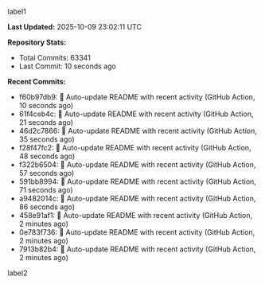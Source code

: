 
label1 
<!-- ACTIVITY_START -->
**Last Updated:** 2025-10-09 23:02:11 UTC

**Repository Stats:**
- Total Commits: 63341
- Last Commit: 10 seconds ago

**Recent Commits:**
- f60b97db9: 🤖 Auto-update README with recent activity (GitHub Action, 10 seconds ago)
- 61f4ceb4c: 🤖 Auto-update README with recent activity (GitHub Action, 21 seconds ago)
- 46d2c7866: 🤖 Auto-update README with recent activity (GitHub Action, 35 seconds ago)
- f28f47fc2: 🤖 Auto-update README with recent activity (GitHub Action, 48 seconds ago)
- f322b6504: 🤖 Auto-update README with recent activity (GitHub Action, 57 seconds ago)
- 591bb8994: 🤖 Auto-update README with recent activity (GitHub Action, 71 seconds ago)
- a9482014c: 🤖 Auto-update README with recent activity (GitHub Action, 86 seconds ago)
- 458e91af1: 🤖 Auto-update README with recent activity (GitHub Action, 2 minutes ago)
- 0e783f736: 🤖 Auto-update README with recent activity (GitHub Action, 2 minutes ago)
- 7913b82b4: 🤖 Auto-update README with recent activity (GitHub Action, 2 minutes ago)
<!-- ACTIVITY_END -->

label2
